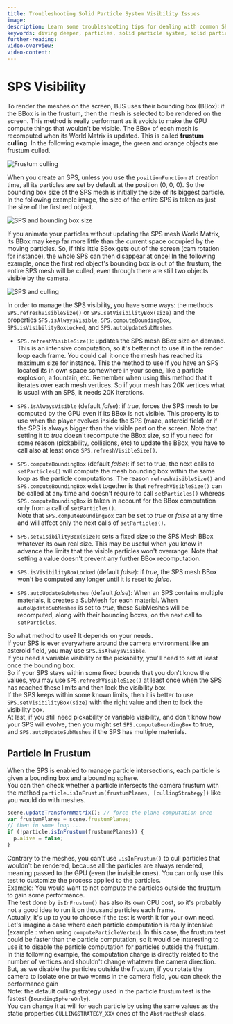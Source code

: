 ```yaml
---
title: Troubleshooting Solid Particle System Visibility Issues
image: 
description: Learn some troubleshooting tips for dealing with common SPS visibility issues in Babylon.js.
keywords: diving deeper, particles, solid particle system, solid particles, visibility
further-reading:
video-overview:
video-content:
---
```


# SPS Visibility

To render the meshes on the screen, BJS uses their bounding box (BBox): if the BBox is in the frustum, then the mesh is selected to be rendered on the screen. This method is really performant as it avoids to make the GPU compute things that wouldn't be visible. The BBox of each mesh is recomputed when its World Matrix is updated. This is called **frustum culling**. In the following example image, the green and orange objects are frustum culled.

![Frustum culling](/img/how_to/Particles/frustum-culling.png)

When you create an SPS, unless you use the `positionFunction` at creation time, all its particles are set by default at the position (0, 0, 0). So the bounding box size of the SPS mesh is initially the size of its biggest particle. In the following example image, the size of the entire SPS is taken as just the size of the first red object.

![SPS and bounding box size](/img/how_to/Particles/frustum-culling-2.png)

If you animate your particles without updating the SPS mesh World Matrix, its BBox may keep far more little than the current space occupied by the moving particles. So, if this little BBox gets out of the screen (cam rotation for instance), the whole SPS can then disappear at once! In the following example, once the first red object's bounding box is out of the frustum, the entire SPS mesh will be culled, even through there are still two objects visible by the camera.

![SPS and culling](/img/how_to/Particles/frustum-culling-3.png)

In order to manage the SPS visibility, you have some ways: the methods `SPS.refreshVisibleSize()` or `SPS.setVisibilityBox(size)` and the properties `SPS.isAlwaysVisible`, `SPS.computeBoundingBox`, `SPS.isVisibilityBoxLocked`, and `SPS.autoUpdateSubMeshes`.

- `SPS.refreshVisibleSize()`: updates the SPS mesh BBox size on demand. This is an intensive computation, so it's better not to use it in the render loop each frame. You could call it once the mesh has reached its maximum size for instance. This the method to use if you have an SPS located its in own space somewhere in your scene, like a particle explosion, a fountain, etc. Remember when using this method that it iterates over each mesh vertices. So if your mesh has 20K vertices what is usual with an SPS, it needs 20K iterations.

- `SPS.isAlwaysVisible` (default _false_): if _true_, forces the SPS mesh to be computed by the GPU even if its BBox is not visible. This property is to use when the player evolves inside the SPS (maze, asteroid field) or if the SPS is always bigger than the visible part on the screen. Note that setting it to _true_ doesn't recompute the BBox size, so if you need for some reason (pickability, collisions, etc) to update the BBox, you have to call also at least once `SPS.refreshVisibleSize()`.

- `SPS.computeBoundingBox` (default _false_): if set to true, the next calls to `setParticles()` will compute the mesh bounding box within the same loop as the particle computations.
  The reason `refreshVisibleSize()` and `SPS.computeBoundingBox` exist together is that `refreshVisibleSize()` can be called at any time and doesn't require to call `setParticles()` whereas `SPS.computeBoundingBox` is taken in account for the BBox computation only from a call of `setParticles()`.  
  Note that `SPS.computeBoundingBox` can be set to _true_ or _false_ at any time and will affect only the next calls of `setParticles()`.

- `SPS.setVisibilityBox(size)`: sets a fixed size to the SPS Mesh BBox whatever its own real size. This may be useful when you know in advance the limits that the visible particles won't overrange. Note that setting a value doesn't prevent any further BBox recomputation.

- `SPS.isVisibilityBoxLocked` (default _false_): if _true_, the SPS mesh BBox won't be computed any longer until it is reset to _false_.

- `SPS.autoUpdateSubMeshes` (default _false_): When an SPS contains multiple materials, it creates a SubMesh for each material. When `autoUpdateSubMeshes` is set to _true_, these SubMeshes will be recomputed, along with their bounding boxes, on the next call to `setParticles`.

So what method to use? It depends on your needs.  
If your SPS is ever everywhere around the camera environment like an asteroid field, you may use `SPS.isAlwaysVisible`.  
If you need a variable visibility or the pickability, you'll need to set at least once the bounding box.  
So if your SPS stays within some fixed bounds that you don't know the values, you may use `SPS.refreshVisibleSize()` at least once when the SPS has reached these limits and then lock the visibility box.  
If the SPS keeps within some known limits, then it is better to use `SPS.setVisibilityBox(size)` with the right value and then to lock the visibility box.  
At last, if you still need pickability or variable visibility, and don't know how your SPS will evolve, then you might set `SPS.computeBoundingBox` to true, and `SPS.autoUpdateSubMeshes` if the SPS has multiple materials.

## Particle In Frustum

When the SPS is enabled to manage particle intersections, each particle is given a bounding box and a bounding sphere.  
You can then check whether a particle intersects the camera frustum with the method `particle.isInFrustum(frustumPlanes, [cullingStrategy])` like you would do with meshes.

```javascript
scene.updateTransformMatrix(); // force the plane computation once
var frustumPlanes = scene.frustumPlanes;
// then in some loop ...
if (!particle.isInFrustum(frustumePlanes)) {
  p.alive = false;
}
```

Contrary to the meshes, you can't use `.isInFrustum()` to cull particles that wouldn't be rendered, because all the particles are always rendered, meaning passed to the GPU (even the invisible ones). You can only use this test to customize the process applied to the particles.  
Example: You would want to not compute the particles outside the frustum to gain some performance.  
The test done by `isInFrustum()` has also its own CPU cost, so it's probably not a good idea to run it on thousand particles each frame.  
Actually, it's up to you to choose if the test is worth it for your own need.  
Let's imagine a case where each particle computation is really intensive (example : when using `computeParticleVertex`). In this case, the frustum test could be faster than the particle computation, so it would be interesting to use it to disable the particle computation for particles outside the frustum.  
In this following example, the computation charge is directly related to the number of vertices and shouldn't change whatever the camera direction. But, as we disable the particles outside the frustum, if you rotate the camera to isolate one or two worms in the camera field, you can check the performance gain  
<Playground id="#BKX11Q#2" title="Dealing With Solid Particle Visbility Issues" description="Simple example of how to manage common visibility issues in Solid Particle Systems."/>
Note: the default culling strategy used in the particle frustum test is the fastest (`BoundingSphereOnly`).  
You can change it at will for each particle by using the same values as the static properties `CULLINGSTRATEGY_XXX` ones of the `AbstractMesh` class.
